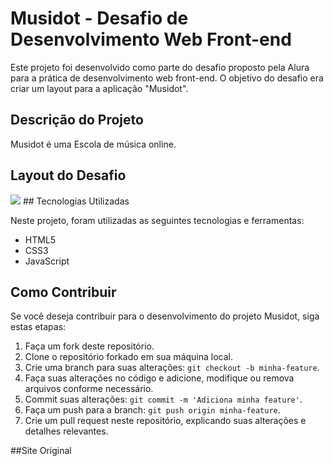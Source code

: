 # Musidot - Desafio de Desenvolvimento Web Front-end

Este projeto foi desenvolvido como parte do desafio proposto pela Alura para a prática de desenvolvimento web front-end. O objetivo do desafio era criar um layout para a aplicação "Musidot".

## Descrição do Projeto

Musidot é uma Escola de música online.
## Layout do Desafio

<img src ="/home/antonio/Área de trabalho/projeto-musicDot/challenge/MUSICDOTMOCKUP.png" >
## Tecnologias Utilizadas

Neste projeto, foram utilizadas as seguintes tecnologias e ferramentas:

- HTML5
- CSS3
- JavaScript


## Como Contribuir

Se você deseja contribuir para o desenvolvimento do projeto Musidot, siga estas etapas:

1. Faça um fork deste repositório.
2. Clone o repositório forkado em sua máquina local.
3. Crie uma branch para suas alterações: `git checkout -b minha-feature`.
4. Faça suas alterações no código e adicione, modifique ou remova arquivos conforme necessário.
5. Commit suas alterações: `git commit -m 'Adiciona minha feature'`.
6. Faça um push para a branch: `git push origin minha-feature`.
7. Crie um pull request neste repositório, explicando suas alterações e detalhes relevantes.

##Site Original

<link src = "https://cursos.musicdot.com.br/loginForm">




